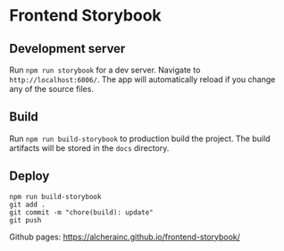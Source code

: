 # Frontend Storybook

## Development server

Run `npm run storybook` for a dev server. Navigate to `http://localhost:6006/`. The app will automatically reload if you change any of the source files.

## Build

Run `npm run build-storybook` to production build the project. The build artifacts will be stored in the `docs` directory.

## Deploy

```
npm run build-storybook
git add .
git commit -m "chore(build): update"
git push
```

Github pages: https://alcherainc.github.io/frontend-storybook/
